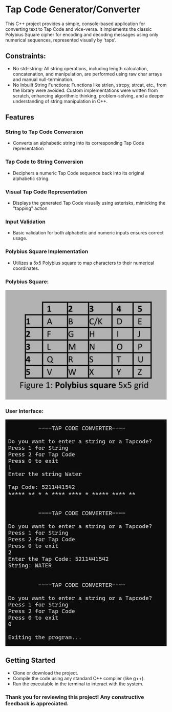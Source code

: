 # Tap Code Generator/Converter
This C++ project provides a simple, console-based application for converting text to Tap Code and vice-versa. It implements the classic Polybius Square cipher for encoding and decoding messages using only numerical sequences, represented visually by 'taps'.
## Constraints:
- No std::string: All string operations, including length calculation, concatenation, and manipulation, are performed using raw char arrays and manual null-termination.
- No Inbuilt String Functions: Functions like strlen, strcpy, strcat, etc., from the <cstring> library were avoided. Custom implementations were written from scratch, enhancing algorithmic thinking, problem-solving, and a deeper understanding of string manipulation in C++.
## Features
### String to Tap Code Conversion
- Converts an alphabetic string into its corresponding Tap Code representation
### Tap Code to String Conversion
- Deciphers a numeric Tap Code sequence back into its original alphabetic string.
### Visual Tap Code Representation
- Displays the generated Tap Code visually using asterisks, mimicking the "tapping" action
### Input Validation
- Basic validation for both alphabetic and numeric inputs ensures correct usage.
### Polybius Square Implementation
- Utilizes a 5x5 Polybius square to map characters to their numerical coordinates.
### Polybius Square:
![square](https://github.com/ImamaSarwar/Tap-Code-Generator/raw/425498fd0797689f6d5615178993c3b8e3c8604a/Reference%20Image.png)
### User Interface:
![UI](https://github.com/ImamaSarwar/Tap-Code-Generator/raw/28ad8dbc5e7fcfc6dc7fb5b88d2d584b0c114094/UI.png)
## Getting Started
- Clone or download the project.
- Compile the code using any standard C++ compiler (like g++).
- Run the executable in the terminal to interact with the system.
### Thank you for reviewing this project! Any constructive feedback is appreciated.
